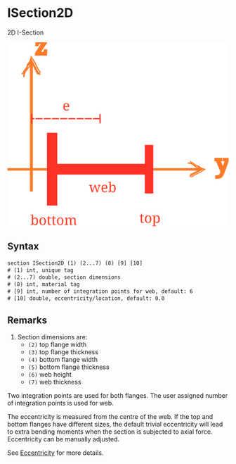 # ISection2D

2D I-Section

![arrangement](PIC/ISection.svg)

## Syntax

```
section ISection2D (1) (2...7) (8) [9] [10]
# (1) int, unique tag
# (2...7) double, section dimensions
# (8) int, material tag
# [9] int, number of integration points for web, default: 6
# [10] double, eccentricity/location, default: 0.0
```

## Remarks

1. Section dimensions are:
   * `(2)` top flange width
   * `(3)` top flange thickness
   * `(4)` bottom flange width
   * `(5)` bottom flange thickness
   * `(6)` web height
   * `(7)` web thickness

Two integration points are used for both flanges.
The user assigned number of integration points is used for web.

The eccentricity is measured from the centre of the web.
If the top and bottom flanges have different sizes, the default trivial eccentricity will lead to extra bending moments
when the section is subjected to axial force.
Eccentricity can be manually adjusted.

See [Eccentricity](../Eccentricity.md) for more details.
